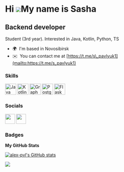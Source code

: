 Hi ![](https://user-images.githubusercontent.com/18350557/176309783-0785949b-9127-417c-8b55-ab5a4333674e.gif)My name is Sasha
=============================================================================================================================

Backend developer
-----------------

Student (3rd year). Interested in Java, Kotlin, Python, TS

* 🌍  I'm based in Novosibirsk
* ✉️  You can contact me at [https://t.me/s\_pavlyuk1](mailto:https://t.me/s_pavlyuk1)

### Skills


<p align="left">
<a href="https://www.oracle.com/java/" target="_blank" rel="noreferrer"><img src="https://raw.githubusercontent.com/danielcranney/readme-generator/main/public/icons/skills/java-colored.svg" width="36" height="36" alt="Java" /></a>
<a href="https://kotlinlang.org/" target="_blank" rel="noreferrer"><img src="https://raw.githubusercontent.com/danielcranney/readme-generator/main/public/icons/skills/kotlin-colored.svg" width="36" height="36" alt="Kotlin" /></a>
<a href="https://graphql.org/" target="_blank" rel="noreferrer"><img src="https://raw.githubusercontent.com/danielcranney/readme-generator/main/public/icons/skills/graphql-colored.svg" width="36" height="36" alt="GraphQL" /></a>
<a href="https://www.postgresql.org/" target="_blank" rel="noreferrer"><img src="https://raw.githubusercontent.com/danielcranney/readme-generator/main/public/icons/skills/postgresql-colored.svg" width="36" height="36" alt="PostgreSQL" /></a>
<a href="https://flask.palletsprojects.com/en/2.0.x/" target="_blank" rel="noreferrer"><img src="https://raw.githubusercontent.com/danielcranney/readme-generator/main/public/icons/skills/flask-colored-dark.svg" width="36" height="36" alt="Flask" /></a>
</p>


### Socials

<p align="left"> <a href="https://www.github.com/alex-pvl" target="_blank" rel="noreferrer"><img src="https://raw.githubusercontent.com/danielcranney/readme-generator/main/public/icons/socials/github-dark.svg" width="32" height="32" /></a> <a href="https://vk.com/s_pavlyuk03" target="_blank" rel="noreferrer"><img src="https://raw.githubusercontent.com/danielcranney/readme-generator/main/public/icons/socials/rss.svg" width="32" height="32" /></a></p>

### Badges

<b>My GitHub Stats</b>

<a href="http://www.github.com/alex-pvl"><img src="https://github-readme-stats.vercel.app/api?username=alex-pvl&show_icons=true&hide=issues,&count_private=true&title_color=14b8a6&text_color=ffffff&icon_color=facc15&bg_color=0f172a&hide_border=true&show_icons=true" alt="alex-pvl's GitHub stats" /></a>

<a href="http://www.github.com/alex-pvl"><img src="https://github-readme-streak-stats.herokuapp.com/?user=alex-pvl&stroke=ffffff&background=0f172a&ring=14b8a6&fire=14b8a6&currStreakNum=ffffff&currStreakLabel=14b8a6&sideNums=ffffff&sideLabels=ffffff&dates=ffffff&hide_border=true" /></a>
